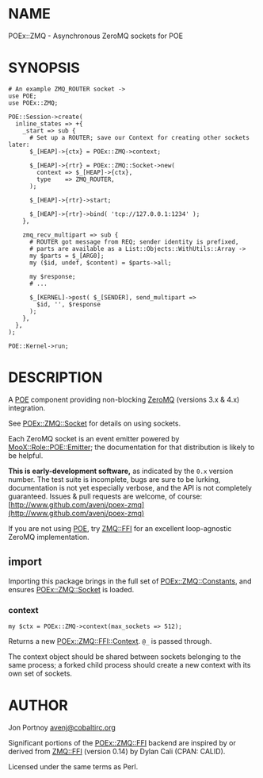 # NAME

POEx::ZMQ - Asynchronous ZeroMQ sockets for POE

# SYNOPSIS

    # An example ZMQ_ROUTER socket ->
    use POE;
    use POEx::ZMQ;

    POE::Session->create(
      inline_states => +{
        _start => sub {
          # Set up a ROUTER; save our Context for creating other sockets later:
          $_[HEAP]->{ctx} = POEx::ZMQ->context;

          $_[HEAP]->{rtr} = POEx::ZMQ::Socket->new(
            context => $_[HEAP]->{ctx},
            type    => ZMQ_ROUTER,
          );

          $_[HEAP]->{rtr}->start;

          $_[HEAP]->{rtr}->bind( 'tcp://127.0.0.1:1234' );
        },

        zmq_recv_multipart => sub {
          # ROUTER got message from REQ; sender identity is prefixed,
          # parts are available as a List::Objects::WithUtils::Array ->
          my $parts = $_[ARG0];
          my ($id, undef, $content) = $parts->all;

          my $response;
          # ...

          $_[KERNEL]->post( $_[SENDER], send_multipart =>
            $id, '', $response
          );
        },
      },
    );

    POE::Kernel->run;

# DESCRIPTION

A [POE](https://metacpan.org/pod/POE) component providing non-blocking [ZeroMQ](http://www.zeromq.org)
(versions 3.x & 4.x) integration.

See [POEx::ZMQ::Socket](https://metacpan.org/pod/POEx::ZMQ::Socket) for details on using sockets.

Each ZeroMQ socket is an event emitter powered by [MooX::Role::POE::Emitter](https://metacpan.org/pod/MooX::Role::POE::Emitter);
the documentation for that distribution is likely to be helpful.

**This is early-development software,** as indicated by the `0.x` version number.
The test suite is incomplete, bugs are sure to be lurking, documentation is
not yet especially verbose, and the API is not completely guaranteed.  Issues
& pull requests are welcome, of course:
[http://www.github.com/avenj/poex-zmq](http://www.github.com/avenj/poex-zmq)

If you are not using [POE](https://metacpan.org/pod/POE), try [ZMQ::FFI](https://metacpan.org/pod/ZMQ::FFI) for an excellent loop-agnostic
ZeroMQ implementation.

## import 

Importing this package brings in the full set of [POEx::ZMQ::Constants](https://metacpan.org/pod/POEx::ZMQ::Constants), and
ensures [POEx::ZMQ::Socket](https://metacpan.org/pod/POEx::ZMQ::Socket) is loaded.

### context

    my $ctx = POEx::ZMQ->context(max_sockets => 512);

Returns a new [POEx::ZMQ::FFI::Context](https://metacpan.org/pod/POEx::ZMQ::FFI::Context). `@_` is passed through.

The context object should be shared between sockets belonging to the same
process; a forked child process should create a new context with its own set
of sockets.

# AUTHOR

Jon Portnoy <avenj@cobaltirc.org>

Significant portions of the [POEx::ZMQ::FFI](https://metacpan.org/pod/POEx::ZMQ::FFI) backend are inspired by or
derived from [ZMQ::FFI](https://metacpan.org/pod/ZMQ::FFI) (version 0.14) by Dylan Cali (CPAN: CALID).

Licensed under the same terms as Perl.
